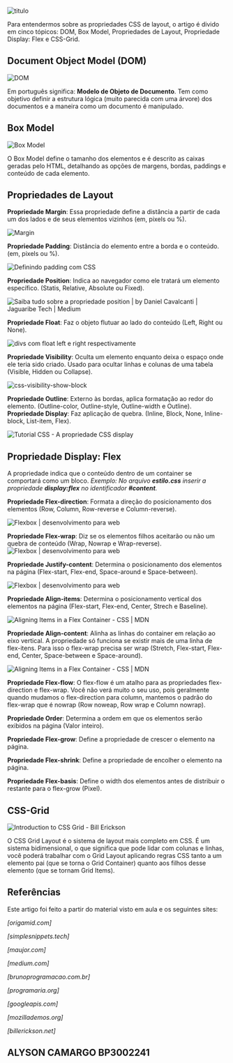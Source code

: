 ![titulo](https://i.imgur.com/5czw1H9.png)

Para entendermos sobre as propriedades CSS de layout, o artigo é divido em cinco tópicos: DOM,  Box Model, Propriedades de Layout, Propriedade Display: Flex e CSS-Grid.

## Document Object Model (DOM)
![DOM](https://simplesnippets.tech/wp-content/uploads/2018/10/what-is-document-object-model-in-JS-featured-image.jpg)

Em português significa: **Modelo de Objeto de Documento**. Tem como objetivo definir a estrutura lógica (muito parecida com uma árvore) dos documentos e a maneira como um documento é manipulado.


## Box Model
![Box Model](https://tableless.github.io/iniciantes/assets/img/box-model.png)

O Box Model define o tamanho dos elementos e é descrito as caixas geradas pelo HTML, detalhando as opções de margens, bordas, paddings e conteúdo de cada elemento. 
## Propriedades de Layout
**Propriedade Margin**: Essa propriedade define a distância a partir de cada um dos lados e de seus elementos vizinhos (em, pixels ou %). 

![Margin](https://www.maujor.com/imagens/ogmargintut.png)

**Propriedade Padding**: Distância do elemento entre a borda e o conteúdo. (em, pixels ou %). 

![Definindo padding com CSS](https://www.maujor.com/imagens/ogpaddingtut.png)

**Propriedade Position**: Indica ao navegador como ele tratará um elemento específico. (Statis, Relative, Absolute ou Fixed).

![Saiba tudo sobre a propriedade position | by Daniel Cavalcanti | Jaguaribe  Tech | Medium](https://miro.medium.com/max/450/1*umKRLLADpNt-IPQK6jqdhw.jpeg)

**Propriedade Float**: Faz o objeto flutuar ao lado do conteúdo (Left, Right ou None).

![divs com float left e right respectivamente](http://www.brunoprogramacao.com.br/wp-content/uploads/2013/10/post-float3.png)

**Propriedade Visibility**: Oculta um elemento enquanto deixa o espaço onde ele teria sido criado. Usado para ocultar linhas e colunas de uma tabela (Visible, Hidden ou Collapse).

![css-visibility-show-block](https://www.programaria.org/wp-content/uploads/2016/07/css-visibility-show-block.png)

**Propriedade Outline**: Externo às bordas, aplica formatação ao redor do elemento. (Outline-color, Outline-style, Outline-width e Outline). 
**Propriedade Display**: Faz aplicação de quebra. (Inline, Block, None, Inline-block, List-item, Flex). 

![Tutorial CSS - A propriedade CSS display](https://www.maujor.com/tutorial/display/op_runin.gif)



## Propriedade Display: Flex

A propriedade indica que o conteúdo dentro de um container se comportará como um bloco. 
*Exemplo: No arquivo **estilo.css** inserir a propriedade **display:flex** no identificador **#content**.*

**Propriedade Flex-direction**: Formata a direção do posicionamento dos elementos (Row, Column, Row-reverse e Column-reverse).

![Flexbox | desenvolvimento para web](https://storage.googleapis.com/dpw/app/uploads/2015/04/flexbox-flex-direction.png)

**Propriedade Flex-wrap**: Diz se os elementos filhos aceitarão ou não um quebra de conteúdo (Wrap, Nowrap e Wrap-reverse).
![Flexbox | desenvolvimento para web](https://storage.googleapis.com/dpw/app/uploads/2015/04/flexbox-flex-wrap.png)

**Propriedade Justify-content**: Determina o posicionamento dos elementos na página (Flex-start, Flex-end, Space-around e Space-between).

![Flexbox | desenvolvimento para web](https://storage.googleapis.com/dpw/app/uploads/2015/04/flexbox-justify-content.png)

**Propriedade Align-items**: Determina o posicionamento vertical dos elementos na página (Flex-start, Flex-end, Center, Strech e Baseline). 

![Aligning Items in a Flex Container - CSS | MDN](https://mdn.mozillademos.org/files/15631/align5.png)

**Propriedade Align-content**: Alinha as linhas do container em relação ao eixo vertical. A propriedade só funciona se existir mais de uma linha de flex-itens. Para isso o flex-wrap precisa ser wrap (Stretch, Flex-start, Flex-end, Center, Space-between e Space-around).

![Aligning Items in a Flex Container - CSS | MDN](https://mdn.mozillademos.org/files/15631/align5.png)

**Propriedade Flex-flow**: O flex-flow é um atalho para as propriedades flex-direction e flex-wrap. Você não verá muito o seu uso, pois geralmente quando mudamos o flex-direction para column, mantemos o padrão do flex-wrap que é nowrap (Row noweap, Row wrap e Column nowrap).

**Propriedade Order**: Determina a ordem em que os elementos serão exibidos na página (Valor inteiro).

**Propriedade Flex-grow**: Define a propriedade de crescer o elemento na página. 

**Propriedade Flex-shrink**: Define a propriedade de encolher o elemento na página.

**Propriedade Flex-basis**: Define o width dos elementos antes de distribuir o restante para o flex-grow (Pixel). 

## CSS-Grid
![Introduction to CSS Grid - Bill Erickson](https://www.billerickson.net/wp-content/uploads/2018/09/css-grid-intro.jpg)

O CSS Grid Layout é o sistema de layout mais completo em CSS. É um sistema bidimensional, o que significa que pode lidar com colunas e linhas, você poderá trabalhar com o Grid Layout aplicando regras CSS tanto a um elemento pai (que se torna o Grid Container) quanto aos filhos desse elemento (que se tornam Grid Items).


## Referências
Este artigo foi feito a partir do material visto em aula e os seguintes sites: 

*[origamid.com]*

*[simplesnippets.tech]*

*[maujor.com]*

*[medium.com]*

*[brunoprogramacao.com.br]*

*[programaria.org]*

*[googleapis.com]*

*[mozillademos.org]*

*[billerickson.net]*


## ALYSON CAMARGO BP3002241
